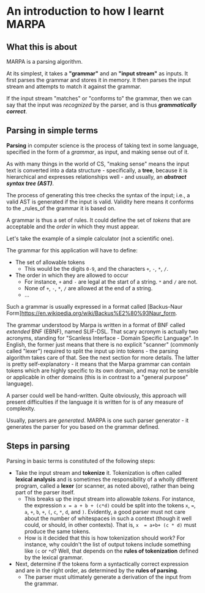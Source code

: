 # An introduction to how I learnt MARPA

## What this is about

MARPA is a parsing algorithm.  

At its simplest, it takes a **"grammar"** and an **"input stream"** as inputs.  It first parses the grammar and stores it in memory.  It then parses the input stream and attempts to match it against the grammar.

If the input stream "matches" or "conforms to" the grammar, then we can say that the input was _recognized_ by the parser, and is thus _**grammatically correct**_.

## Parsing in simple terms

**Parsing** in computer science is the process of taking text in some language, specified in the form of a _grammar_, as input, and making sense out of it.

As with many things in the world of CS, "making sense" means the input text is converted into a data structure - specifically, a **tree**, because it is hierarchical and expresses relationships well - and usually, an _**abstract syntax tree (AST)**_.  

The process of generating this tree checks the syntax of the input; i.e., a valid AST is generated if the input is valid.  Validity here means it conforms to the _rules_of the grammar it is based on.

A grammar is thus a set of rules.  It could define the set of _tokens_ that are acceptable and the _order_ in which they must appear.

Let's take the example of a simple calculator (not a scientific one).

The grammar for this application will have to define:

- The set of allowable tokens 
  - This would be the digits `0-9`, and the characters `+`, `-`, `*`, `/`.
- The order in which they are allowed to occur
  - For instance, `+` and `-` are legal at the start of a string.  `*` and `/` are not.
  - None of `+`, `-`, `*`, `/` are allowed at the end of a string.
  - ...
  
Such a grammar is usually expressed in a format called [Backus-Naur Form]https://en.wikipedia.org/wiki/Backus%E2%80%93Naur_form.

The grammar understood by Marpa is written in a format of BNF called _extended_ BNF (EBNF), named SLIF-DSL.  That scary acronym is actually two acronyms, standing for "Scanless Interface - Domain Specific Language".
In English, the former just means that there is no explicit "scanner" (commonly called "lexer") required to split the input up into tokens - the parsing algorithm takes care of that.  See the next section for more details.
The latter is pretty self-explanatory - it means that the Marpa grammar can contain tokens which are highly specific to its own domain, and may not be sensible or applicable in other domains (this is in contrast to a "general purpose" language).

A parser could well be hand-written.  Quite obviously, this approach will present difficulties if the language it is written for is of any measure of complexity.

Usually, parsers are _generated_.  MARPA is one such parser generator - it generates the parser for you based on the grammar defined.

## Steps in parsing

Parsing in basic terms is constituted of the following steps:

- Take the input stream and **tokenize** it.  Tokenization is often called **lexical analysis** and is sometimes the responsibility of a wholly different program, called a **lexer** (or scanner, as noted above), rather than being part of the parser itself.
  - This breaks up the input stream into allowable _tokens_.  For instance, the expression `x = a + b + (c*d)` could be split into the tokens `x`, `=`, `a`, `+`, `b`, `+`, `(`, `c`, `*`, `d`, and `)`.  Evidently, a good parser must not care about the number of whitespaces in such a context (though it well could, or should, in other contexts).  That is, `x  = a+b+ (c * d)` must produce the same tokens.
  - How is it decided that this is how tokenization should work?  For instance, why couldn't the list of output tokens include something like `(c` or `*d`?  Well, that depends on the **rules of tokenization** defined by the lexical grammar.  
- Next, determine if the tokens form a syntactically correct expression and are in the right order, as determined by the **rules of parsing**.  
  - The parser must ultimately generate a derivation of the input from the grammar.
